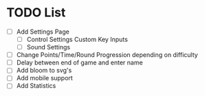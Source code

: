 # TODO List

- [ ] Add Settings Page
  - [ ] Control Settings Custom Key Inputs
  - [ ] Sound Settings
- [ ] Change Points/Time/Round Progression depending on difficulty
- [ ] Delay between end of game and enter name
- [ ] Add bloom to svg's
- [ ] Add mobile support
- [ ] Add Statistics